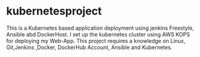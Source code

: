 # kubernetesproject
This is a Kubernetes based application deployment using jenkins Freestyle, Ansible abd DockerHost. 
I set up the kubernetes cluster using AWS KOPS for deploying my Web-App.
This project requires a knowledge on Linux, Git,Jenkins ,Docker, DockerHub Account, Ansible and Kubernetes.
